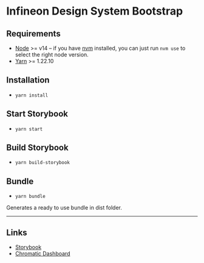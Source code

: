 # Infineon Design System Bootstrap

## Requirements

- [Node](https://nodejs.org/en/) >= v14 – if you have [nvm](https://github.com/creationix/nvm#node-version-manager---) installed, you can just run `nvm use` to select the right node version.
- [Yarn](https://classic.yarnpkg.com/en/) >= 1.22.10

## Installation

- `yarn install`

## Start Storybook

- `yarn start`

## Build Storybook

- `yarn build-storybook`

## Bundle

- `yarn bundle`

Generates a ready to use bundle in dist folder.

***

## Links

- [Storybook](https://master--61b7000349b6d0003ab22d5d.chromatic.com)
- [Chromatic Dashboard](https://www.chromatic.com/builds?appId=61b7000349b6d0003ab22d5d)
